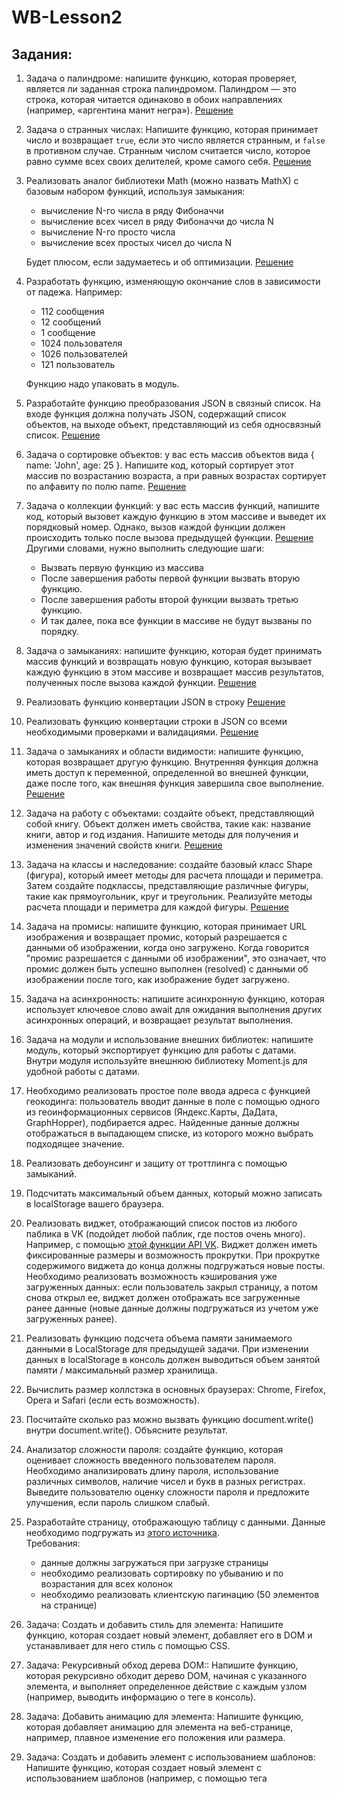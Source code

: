 # WB-Lesson2

## Задания:
1. Задача о палиндроме: напишите функцию, которая проверяет, является ли заданная строка палиндромом. Палиндром — это строка, которая читается одинаково в обоих направлениях (например, «аргентина манит негра»).  [Решение](https://github.com/Timothy7310/WB-Lesson2/blob/main/tasks/1/index.js)  
2. Задача о странных числах: Напишите функцию, которая принимает число и возвращает `true`, если это число является странным, и `false` в противном случае. Странным числом считается число, которое равно сумме всех своих делителей, кроме самого себя.  [Решение](https://github.com/Timothy7310/WB-Lesson2/blob/main/tasks/2/index.js)  
3. Реализовать аналог библиотеки Math (можно назвать MathX) с базовым набором функций, используя замыкания:
    + вычисление N-го числа в ряду Фибоначчи 
    + вычисление всех чисел в ряду Фибоначчи до числа N
    + вычисление N-го просто числа
    + вычисление всех простых чисел до числа N  

    Будет плюсом, если задумаетесь и об оптимизации.  [Решение](https://github.com/Timothy7310/WB-Lesson2/blob/main/tasks/3/index.js)  
4. Разработать функцию, изменяющую окончание слов в зависимости от падежа. Например:
    + 112 сообщения
    + 12 сообщений
    + 1 сообщение
    + 1024 пользователя
    + 1026 пользователей
    + 121 пользователь

     Функцию надо упаковать в модуль.
5. Разработайте функцию преобразования JSON в связный список. На входе функция должна получать JSON, содержащий список объектов, на выходе объект, представляющий из себя односвязный список.  [Решение](https://github.com/Timothy7310/WB-Lesson2/blob/main/tasks/5/index.mjs)  
6. Задача о сортировке объектов: у вас есть массив объектов вида { name: 'John', age: 25 }. Напишите код, который сортирует этот массив по возрастанию возраста, а при равных возрастах сортирует по алфавиту по полю name.  [Решение](https://github.com/Timothy7310/WB-Lesson2/blob/main/tasks/6/index.js)  
7. Задача о коллекции функций: у вас есть массив функций, напишите код, который вызовет каждую функцию в этом массиве и выведет их порядковый номер. Однако, вызов каждой функции должен происходить только после вызова предыдущей функции.  [Решение](https://github.com/Timothy7310/WB-Lesson2/blob/main/tasks/7/index.js)  
Другими словами, нужно выполнить следующие шаги:
    + Вызвать первую функцию из массива
    + После завершения работы первой функции вызвать вторую функцию.
    + После завершения работы второй функции вызвать третью функцию.
    + И так далее, пока все функции в массиве не будут вызваны по порядку.
8. Задача о замыканиях: напишите функцию, которая будет принимать массив функций и возвращать новую функцию, которая вызывает каждую функцию в этом массиве и возвращает массив результатов, полученных после вызова каждой функции.   [Решение](https://github.com/Timothy7310/WB-Lesson2/blob/main/tasks/8/index.js)  
9. Реализовать функцию конвертации JSON в строку   [Решение](https://github.com/Timothy7310/WB-Lesson2/blob/main/tasks/9/index.mjs)  
10. Реализовать функцию конвертации строки в JSON со всеми необходимыми проверками и валидациями.   [Решение](https://github.com/Timothy7310/WB-Lesson2/blob/main/tasks/10/index.js)  
11. Задача о замыканиях и области видимости: напишите функцию, которая возвращает другую функцию. Внутренняя функция должна иметь доступ к переменной, определенной во внешней функции, даже после того, как внешняя функция завершила свое выполнение.   [Решение](https://github.com/Timothy7310/WB-Lesson2/blob/main/tasks/11/index.js)  
12. Задача на работу с объектами: создайте объект, представляющий собой книгу. Объект должен иметь свойства, такие как: название книги, автор и год издания. Напишите методы для получения и изменения значений свойств книги.   [Решение](https://github.com/Timothy7310/WB-Lesson2/blob/main/tasks/12/index.js)  
13. Задача на классы и наследование: создайте базовый класс Shape (фигура), который имеет методы для расчета площади и периметра. Затем создайте подклассы, представляющие различные фигуры, такие как прямоугольник, круг и треугольник. Реализуйте методы расчета площади и периметра для каждой фигуры.    [Решение](https://github.com/Timothy7310/WB-Lesson2/blob/main/tasks/13/index.js)  
14. Задача на промисы: напишите функцию, которая принимает URL изображения и возвращает промис, который разрешается с данными об изображении, когда оно загружено. Когда говорится "промис разрешается с данными об изображении", это означает, что промис должен быть успешно выполнен (resolved) с данными об изображении после того, как изображение будет загружено.
15. Задача на асинхронность: напишите асинхронную функцию, которая использует ключевое слово await для ожидания выполнения других асинхронных операций, и возвращает результат выполнения.
16. Задача на модули и использование внешних библиотек: напишите модуль, который экспортирует функцию для работы с датами. Внутри модуля используйте внешнюю библиотеку Moment.js для удобной работы с датами.
17. Необходимо реализовать простое поле ввода адреса с функцией геокодинга: пользователь вводит данные в поле с помощью одного из геоинформационных сервисов (Яндекс.Карты, ДаДата, GraphHopper), подбирается адрес. Найденные данные должны отображаться в выпадающем списке, из которого можно выбрать подходящее значение.
18. Реализовать дебоунсинг и защиту от троттлинга с помощью замыканий.
19. Подсчитать максимальный объем данных, который можно записать в localStorage вашего браузера.
20. Реализовать виджет, отображающий список постов из любого паблика в VK (подойдет любой паблик, где постов очень много). Например, с помощью [этой функции API VK](https://dev.vk.com/ru/method/wall.get). Виджет должен иметь фиксированные размеры и возможность прокрутки. При прокрутке содержимого виджета до конца должны подгружаться новые посты. Необходимо реализовать возможность кэширования уже загруженных данных: если пользователь закрыл страницу, а потом снова открыл ее, виджет должен отображать все загруженные ранее данные (новые данные должны подгружаться из учетом уже загруженных ранее).
21. Реализовать функцию подсчета объема памяти занимаемого данными в LocalStorage для предыдущей задачи. При изменении данных в localStorage в консоль должен выводиться объем занятой памяти / максимальный размер хранилища.
22. Вычислить размер коллстэка в основных браузерах: Chrome, Firefox, Opera и Safari (если есть возможность).
23. Посчитайте сколько раз можно вызвать функцию document.write() внутри document.write(). Объясните результат.
24. Анализатор сложности пароля: создайте функцию, которая оценивает сложность введенного пользователем пароля. Необходимо анализировать длину пароля, использование различных символов, наличие чисел и букв в разных регистрах. Выведите пользователю оценку сложности пароля и предложите улучшения, если пароль слишком слабый.
25. Разработайте страницу, отображающую таблицу с данными. Данные необходимо подгружать из [этого источника](http://www.filltext.com/?rows=1000&fname=%7BfirstName%7D&lname=%7BlastName%7D&tel=%7Bphone%7Cformat%7D&address=%7BstreetAddress%7D&city=%7Bcity%7D&state=%7BusState%7Cabbr%7D&zip=%7Bzip%7D&pretty=true).  
Требования:
    + данные должны загружаться при загрузке страницы
    + необходимо реализовать сортировку по убыванию и по возрастания для всех колонок
    + необходимо реализовать клиентскую пагинацию (50 элементов на странице)
26. Задача: Создать и добавить стиль для элемента: Напишите функцию, которая создает новый элемент, добавляет его в DOM и устанавливает для него стиль с помощью CSS.
27. Задача: Рекурсивный обход дерева DOM:: Напишите функцию, которая рекурсивно обходит дерево DOM, начиная с указанного элемента, и выполняет определенное действие с каждым узлом (например, выводить информацию о теге в консоль).
28. Задача: Добавить анимацию для элемента: Напишите функцию, которая добавляет анимацию для элемента на веб-странице, например, плавное изменение его положения или размера.
29. Задача: Создать и добавить элемент с использованием шаблонов: Напишите функцию, которая создает новый элемент с использованием шаблонов (например, с помощью тега <template>) и добавляет его в DOM.
30. Задача: Взаимодействие с формами: Напишите функцию, которая получает данные из формы на веб-странице и выполняет определенные действия с этими данными, например, отправляет их на сервер или отображает всплывающее окно с результатами.
